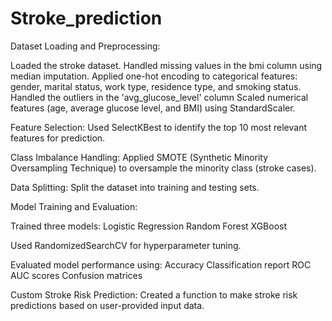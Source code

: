# Stroke_prediction

Dataset Loading and Preprocessing:

Loaded the stroke dataset.
Handled missing values in the bmi column using median imputation.
Applied one-hot encoding to categorical features: gender, marital status, work type, residence type, and smoking status.
Handled the outliers in the 'avg_glucose_level' column
Scaled numerical features (age, average glucose level, and BMI) using StandardScaler.

Feature Selection:
Used SelectKBest to identify the top 10 most relevant features for prediction.

Class Imbalance Handling:
Applied SMOTE (Synthetic Minority Oversampling Technique) to oversample the minority class (stroke cases).

Data Splitting:
Split the dataset into training and testing sets.

Model Training and Evaluation:

Trained three models:
Logistic Regression
Random Forest
XGBoost

Used RandomizedSearchCV for hyperparameter tuning.

Evaluated model performance using:
Accuracy
Classification report
ROC AUC scores
Confusion matrices

Custom Stroke Risk Prediction:
Created a function to make stroke risk predictions based on user-provided input data.
